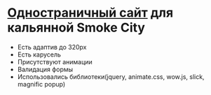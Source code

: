 # [Одностраничный сайт](https://andrianovroman.github.io/SmokeCity/) для кальянной Smoke City

- Есть адаптив до 320px
- Есть карусель
- Присутствуют анимации
- Валидация формы
- Использовались библиотеки(jquery, animate.css, wow.js, slick, magnific popup)
